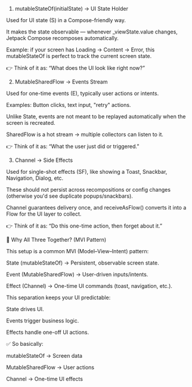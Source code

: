 1. mutableStateOf(initialState) → UI State Holder

Used for UI state (S) in a Compose-friendly way.

It makes the state observable — whenever _viewState.value changes, Jetpack Compose recomposes automatically.

Example: if your screen has Loading → Content → Error, this mutableStateOf is perfect to track the current screen state.

👉 Think of it as: “What does the UI look like right now?”

2. MutableSharedFlow<E> → Events Stream

Used for one-time events (E), typically user actions or intents.

Examples: Button clicks, text input, "retry" actions.

Unlike State, events are not meant to be replayed automatically when the screen is recreated.

SharedFlow is a hot stream → multiple collectors can listen to it.

👉 Think of it as: “What the user just did or triggered.”

3. Channel<SF> → Side Effects

Used for single-shot effects (SF), like showing a Toast, Snackbar, Navigation, Dialog, etc.

These should not persist across recompositions or config changes (otherwise you'd see duplicate popups/snackbars).

Channel guarantees delivery once, and receiveAsFlow() converts it into a Flow for the UI layer to collect.

👉 Think of it as: “Do this one-time action, then forget about it.”

🚦 Why All Three Together? (MVI Pattern)

This setup is a common MVI (Model–View–Intent) pattern:

State (mutableStateOf) → Persistent, observable screen state.

Event (MutableSharedFlow) → User-driven inputs/intents.

Effect (Channel) → One-time UI commands (toast, navigation, etc.).

This separation keeps your UI predictable:

State drives UI.

Events trigger business logic.

Effects handle one-off UI actions.

✅ So basically:

mutableStateOf → Screen data

MutableSharedFlow → User actions

Channel → One-time UI effects